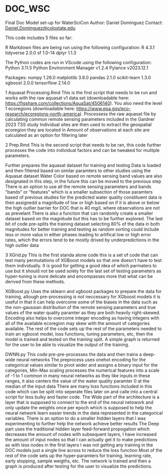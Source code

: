 # DOC_WSC
Final Doc Model set-up for WaterSciCon
Author: Daniel Dominguez
Contact: Daniel.Dominguez@colostate.edu

This code includes 5 files so far:

R Markdown files are being run using the following configuration:
R 4.3.1
tidyverse 2.0.0
sf 1.0-14
dplyr 1.1.3

The Python codes are run in VScode using the following configuration:
Python  3.11.5
Python Environment Manager  v1.2.4 
Pylance  v2023.12.1 

Packages:
numpy 1.26.0
matplotlib 3.8.0
pandas 2.1.0
scikit-learn 1.3.0
xgboost 2.0.0
tensorflow 2.14.0


1 Aquasat Processing.Rmd 
This is the first script that needs to be run and works with the raw aquasat v1 data set (downloadable here: https://figshare.com/collections/AquaSat/4506140). You also need the level 1 ecoregions (downloadable here: https://www.epa.gov/eco-research/ecoregions-north-america).
Processess the raw aquasat file by calculating common remote sensing parameters included in the Gardner 2023 TSS study
Individual sites are then used to extract the geospatial ecoregion they are located in
Amount of observations at each site are calculated as an option for filtering later

2 Prep.Rmd
This is the second script that needs to be ran, this code further processes the code into individual factors and can be tweaked for mulitple parameters. 

Further prepares the aquasat dataset for training and testing
Data is loaded and then filtered based on similar paramters to other studies using the Aquasat dataset
Water Color based on remote sensing band values are also designated in this step, in the future this can be moved to the previous step
There is an option to use all the remote sensing parameters and bands "bands" or "features" which is a smaller subsection of those paramters based of previous studies for the predicted water quality constituent
data is then assignedd a magnitude of low or high based on if it is above or below the high outlier barrier  for DOC that is 40 mg/L where observations are not as prevelant
There is also a function that can randomly create a smaller dataset based on the magnitude but this has to be further explored.
The last bit of code pre-splits the training dataset selecting 80% of the data in both magnitudes for better training and testing as random sorting could include less or more valus in either phases leading to artifical low or high error rates, which the errors tend to be mostly drived by underpredictions in the high outlier data

3 XGrid.py 
This is the first standa alone code this is a set of code that can test many permutations of XGBoost models so that one doesn't have to test them individually.
It is good for getting a good idea of which parmaters to use but it should not be used solely for the last set of testing parameters as hyper-tuning is more delicate and encompasses more that what can be derived from these methods.

XGBoost.py
Uses the sklearn and xgboost packages to prepare the data for training, altough pre-processing is not neccessary for XGboost models it is useful in that it can help overcome some of the biases in the data such as the non-gaussian distribution of the remote sensing parameters and true values of the water quality paramter as they are both heavily right-skewed. Encoding also helps to overcome integer encoding as having integers with all of the available ecoregion may skew with the amount of categories available. 
The rest of the code sets up the rest of the parameters needed to train an xgboost model, loss functions, tuning parameters, etc, then the model is trained and tested on the training split.
A simple graph is returned for the user to be able to visualize the output of the training.

DWNN.py 
This code pre-pre-processes the data and then trains a deep-wide neural networks
The preprocess uses onehot encoding for the categorical values similar to pivot wider and assigns a binary input for the categories, Min-Max scaling processes the numerical features into a scale of -1 to 1 common in many neural networks as they like inputs in these ranges, it also centers the value of the water quality paramter 0 at the median of the input data
There are many loss functions included in this code which can be split into seperate files later on and calle into a central script for less bulky and faster code.
The Wide part of the architecture is a layer that is supposed to connect to the end of the neural netowork and only update the weights once per epoch which is supposed to help the neural network learn easier trends in the data represented in the categorical variables. There is an option to do a smaller hidden layers that I was experimenting to further help the network achieve better results 
The Deep part uses the traditional hidden layer feed-forward propogation which decreases the amount of nodes with subsequent layers, I have increased the amount of input nodes so that I can actually get it to make predictions as with less nodes in the first layers I was not getting any training in the DOC models just a single line across to reduce the loss function
Most of the rest of the code sets up the hyper-paramters for training, learning rate, early stopping, sample weigths, etc.
The network is trained and then a graph is produced after testing for the user to visualize the predictions. 